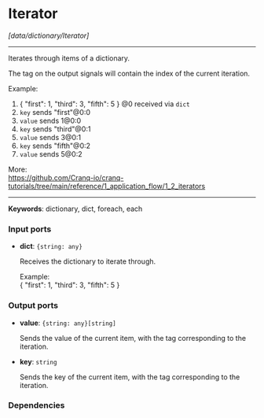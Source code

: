# Iterator

_[data/dictionary/Iterator]_

---

Iterates through items of a dictionary.  
  
The tag on the output signals will contain the index of the current iteration.  
  
Example:  
1. { "first": 1, "third": 3, "fifth": 5 } @0 received via `dict`  
2. `key` sends  "first"@0:0  
3. `value` sends  1@0:0  
4. `key` sends  "third"@0:1  
5. `value` sends  3@0:1  
6. `key` sends  "fifth"@0:2  
7. `value` sends  5@0:2  
  
More:  
https://github.com/Cranq-io/cranq-tutorials/tree/main/reference/1_application_flow/1_2_iterators  

---

__Keywords__: dictionary, dict, foreach, each

### Input ports

* __dict__: ` {string: any} `

    Receives the dictionary to iterate through.  
      
    Example:  
    { "first": 1, "third": 3, "fifth": 5 }  

### Output ports

* __value__: ` {string: any}[string] `

    Sends the value of the current item, with the tag corresponding to the iteration.  


* __key__: ` string `

    Sends the key of the current item, with the tag corresponding to the iteration.  

### Dependencies




